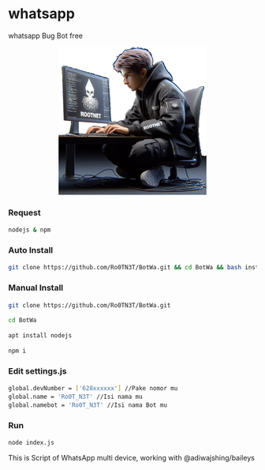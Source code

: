 # whatsapp
whatsapp Bug Bot  free
<center><img src="database/laxxyjpg.jpg" width=300></center>

### Request
```bash
nodejs & npm
```

### Auto Install 
```bash
git clone https://github.com/Ro0TN3T/BotWa.git && cd BotWa && bash install.sh
```


### Manual Install 
```bash
git clone https://github.com/Ro0TN3T/BotWa.git
```
```bash
cd BotWa
```
```bash
apt install nodejs
```
```bash
npm i
```
### Edit settings.js
```bash
global.devNumber = ['628xxxxxx'] //Pake nomor mu
global.name = 'Ro0T_N3T' //Isi nama mu
global.namebot = 'Ro0T_N3T' //Isi nama Bot mu
```


### Run
```bash
node index.js
```
This is Script of WhatsApp multi device, working with @adiwajshing/baileys
